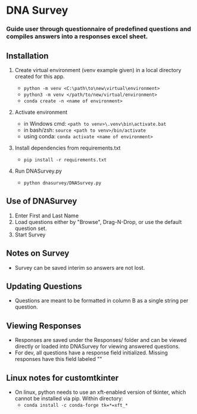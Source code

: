 # DNA Survey
### Guide user through questionnaire of predefined questions and compiles answers into a responses excel sheet.

## Installation
1. Create virtual environment (venv example given) in a local directory created for this app.
    - `python -m venv <C:\path\to\new\virtual\environment>`
    - `python3 -m venv </path/to/new/virtual/environment>`
    - `conda create -n <name of environment>`

3. Activate environment
    - in Windows cmd: `<path to venv>\.venv\bin\activate.bat`
    - in bash/zsh: `source <path to venv>/bin/activate`
    - using conda: `conda activate <name of environment>`

4. Install dependencies from requirements.txt
    - `pip install -r requirements.txt`
5. Run DNASurvey.py
    - `python dnasurvey/DNASurvey.py`

## Use of DNASurvey
1. Enter First and Last Name
2. Load questions either by "Browse", Drag-N-Drop, or use the default question set.
3. Start Survey

## Notes on Survey
- Survey can be saved interim so answers are not lost.

## Updating Questions
- Questions are meant to be formatted in column B as a single string per question.

## Viewing Responses
- Responses are saved under the Responses/ folder and can be viewed directly or loaded into DNASurvey for viewing answered questions.
- For dev, all questions have a response field initialized. Missing responses have this field labeled "<missing>"

## Linux notes for customtkinter
- On linux, python needs to use an xft-enabled version of tkinter, which cannot be installed via pip. Within directory:
    - `conda install -c conda-forge tk=*=xft_*`

